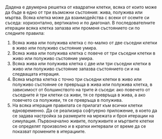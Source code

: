 Дадена е двумерна решетка от квадратни клетки, всяка от които може да бъде в едно от три възможни състояния: жива, полужива или мъртва. Всяка клетка може да взаимодейства с всеки от осемте си съседа: хоризонтално, вертикално и по диагонал. В последователните итерации всяка клетка запазва или променя състоянието си по следните правила:
1)	Всяка жива или полужива клетка с по-малко от две съседни клетки в живо или полуживо състояние умира.
2)	Всяка жива или полужива клетка с повече от три съседни клетки в живо или полуживо състояние умира.
3)	Всяка жива или полужива клетка с две или три съседни клетки в живо или полуживо състояние запазва състоянието си и на следващата итерация.
4)	Всяка мъртва клетка с точно три съседни клетки в живо или полуживо състояние се превръща в жива или полужива клетка, в зависимост от болшинството на трите ѝ съседи: ако повечето от съседните ѝ три клетки са живи, тя се превръща в жива, а ако повечето са полуживи, тя се превръща в полужива.
5)	На всяка итерация правилата се прилагат към всички клетки едновременно.
Да се реализира софтуерно приложение, в което да се задава настройка за размерите на мрежата и броя итерации на симулация. Първоначално живите, полуживите и мъртвите клетки се определят произволно и в кратки интервали от време да се показват промените в итерациите.
